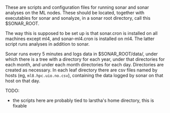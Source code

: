 These are scripts and configuration files for running sonar and sonar
analyses on the ML nodes.  These should be located, together with
executables for sonar and sonalyze, in a sonar root directory, call
this $SONAR_ROOT.

The way this is supposed to be set up is that sonar.cron is installed
on all machines except ml4, and sonar-ml4.cron is installed on ml4.
The latter script runs analyses in addition to sonar.

Sonar runs every 5 minutes and logs data in $SONAR_ROOT/data/, under
which there is a tree with a directory for each year, under that
directories for each month, and under each month directories for each
day.  Directories are created as necessary.  In each leaf directory
there are csv files named by hosts (eg, `ml8.hpc.uio.no.csv`),
containing the data logged by sonar on that host on that day.

TODO:

- the scripts here are probably tied to larstha's home directory,
  this is fixable
